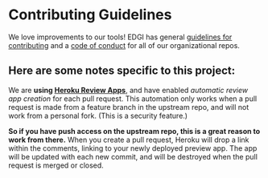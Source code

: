 # Contributing Guidelines

We love improvements to our tools! EDGI has general [guidelines for contributing][edgi-contributing] and a [code of conduct][edgi-conduct] for all of our organizational repos.

## Here are some notes specific to this project:

We are **using [Heroku Review Apps][review-apps]**, and have enabled _automatic review app creation_ for each pull request. This automation only works when a pull request is made from a feature branch in the upstream repo, and will not work from a personal fork. (This is a security feature.)

**So if you have push access on the upstream repo, this is a great reason to work from there.** When you create a pull request, Heroku will drop a link within the comments, linking to your newly deployed preview app. The app will be updated with each new commit, and will be destroyed when the pull request is merged or closed.

<!-- Links -->
[edgi-conduct]: https://github.com/edgi-govdata-archiving/overview/blob/master/CONDUCT.md
[edgi-contributing]: https://github.com/edgi-govdata-archiving/overview/blob/master/CONTRIBUTING.md
[review-apps]: https://devcenter.heroku.com/articles/github-integration-review-apps

